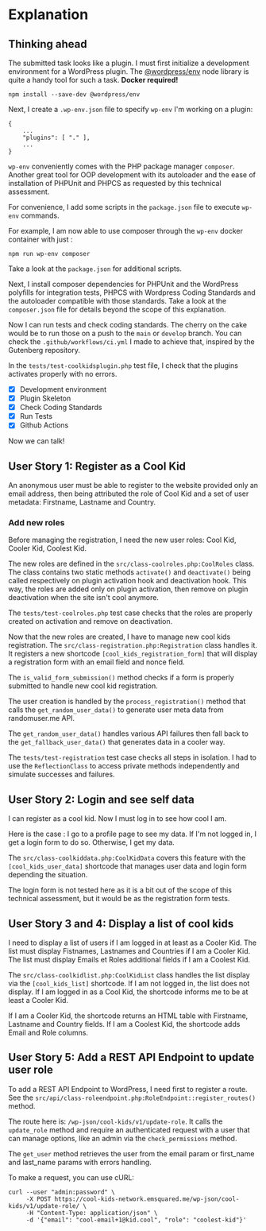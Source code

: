 # Explanation
## Thinking ahead
The submitted task looks like a plugin.
I must first initialize a development environment for a WordPress plugin. The [@wordpress/env](https://www.npmjs.com/package/@wordpress/env) node library is quite a handy tool for such a task. **Docker required!**

`npm install --save-dev @wordpress/env`

Next, I create a `.wp-env.json` file to specify `wp-env` I'm working on a plugin:

```
{
    ...
    "plugins": [ "." ],
    ...
}
```

`wp-env` conveniently comes with the PHP package manager `composer`. Another great tool for OOP development with its autoloader and the ease of installation of PHPUnit and PHPCS as requested by this technical assessment.

For convenience, I add some scripts in the `package.json` file to execute `wp-env` commands.

For example, I am now able to use composer through the `wp-env` docker container with just :

`npm run wp-env composer`

Take a look at the `package.json` for additional scripts.

Next, I install composer dependencies for PHPUnit and the WordPress polyfills for integration tests, PHPCS with Wordpress Coding Standards and the autoloader compatible with those standards. Take a look at the `composer.json` file for details beyond the scope of this explanation.

Now I can run tests and check coding standards. The cherry on the cake would be to run those on a push to the `main` or `develop` branch. You can check the `.github/workflows/ci.yml` I made to achieve that, inspired by the Gutenberg repository.

In the `tests/test-coolkidsplugin.php` test file, I check that the plugins activates properly with no errors.

* [x] Development environment
* [x] Plugin Skeleton
* [x] Check Coding Standards
* [x] Run Tests
* [x] Github Actions

Now we can talk!

## User Story 1: Register as a Cool Kid
An anonymous user must be able to register to the website provided only an email address, then being attributed the role of Cool Kid and a set of user metadata: Firstname, Lastname and Country.

### Add new roles
Before managing the registration, I need the new user roles: Cool Kid, Cooler Kid, Coolest Kid.

The new roles are defined in the `src/class-coolroles.php:CoolRoles` class. The class contains two static methods `activate()` and `deactivate()` being called respectively on plugin activation hook and deactivation hook. This way, the roles are added only on plugin activation, then remove on plugin deactivation when the site isn't cool anymore.

The `tests/test-coolroles.php` test case checks that the roles are properly created on activation and remove on deactivation.

Now that the new roles are created, I have to manage new cool kids registration. The `src/class-registration.php:Registration` class handles it. It registers a new shortcode `[cool_kids_registration_form]` that will display a registration form with an email field and nonce field.

The `is_valid_form_submission()` method checks if a form is properly submitted to handle new cool kid registration.

The user creation is handled by the `process_registration()` method that calls the `get_random_user_data()` to generate user meta data from randomuser.me API.

The `get_random_user_data()` handles various API failures then fall back to the `get_fallback_user_data()` that generates data in a cooler way.

The `tests/test-registration` test case checks all steps in isolation. I had to use the `ReflectionClass` to access private methods independently and simulate successes and failures.

## User Story 2: Login and see self data
I can register as a cool kid. Now I must log in to see how cool I am.

Here is the case : I go to a profile page to see my data. If I'm not logged in, I get a login form to do so. Otherwise, I get my data.

The `src/class-coolkiddata.php:CoolKidData` covers this feature with the `[cool_kids_user_data]` shortcode that manages user data and login form depending the situation.

The login form is not tested here as it is a bit out of the scope of this technical assessment, but it would be as the registration form tests.

## User Story 3 and 4: Display a list of cool kids
I need to display a list of users if I am logged in at least as a Cooler Kid. The list must display Fistnames, Lastnames and Countries if I am a Cooler Kid. The list must display Emails et Roles additional fields if I am a Coolest Kid.

The `src/class-coolkidlist.php:CoolKidList` class handles the list display via the `[cool_kids_list]` shortcode. If I am not logged in, the list does not display. If I am logged in as a Cool Kid, the shortcode informs me to be at least a Cooler Kid.

If I am a Cooler Kid, the shortcode returns an HTML table with Firstname, Lastname and Country fields. If I am a Coolest Kid, the shortcode adds Email and Role columns.

## User Story 5: Add a REST API Endpoint to update user role
To add a REST API Endpoint to WordPress, I need first to register a route. See the `src/api/class-roleendpoint.php:RoleEndpoint::register_routes()` method.

The route here is: `/wp-json/cool-kids/v1/update-role`. It calls the `update_role` method and require an authenticated request with a user that can manage options, like an admin via the `check_permissions` method.

The `get_user` method retrieves the user from the email param or first_name and last_name params with errors handling.

To make a request, you can use cURL:
```
curl --user "admin:password" \
     -X POST https://cool-kids-network.emsquared.me/wp-json/cool-kids/v1/update-role/ \
     -H "Content-Type: application/json" \
     -d '{"email": "cool-email+1@kid.cool", "role": "coolest-kid"}'
```